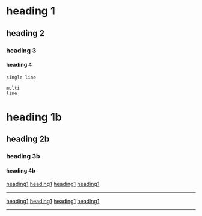 # <a name="heading1"></a>heading 1
## <a name="heading2"></a>heading 2
### <a name="heading3"></a>heading 3
#### <a name="heading4"></a>heading 4

```
single line
```

```
multi
line
```

# <a name="heading1b"></a>heading 1b
## <a name="heading2b"></a>heading 2b
### <a name="heading3b"></a>heading 3b
#### <a name="heading4b"></a>heading 4b


[heading1](#heading1)
[heading1](#heading2)
[heading1](#heading3)
[heading1](#heading4)

---

[heading1](#heading1b)
[heading1](#heading2b)
[heading1](#heading3b)
[heading1](#heading4b)

---

